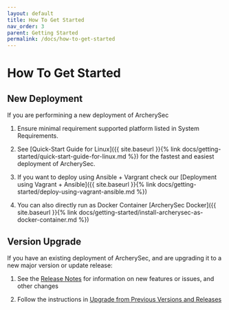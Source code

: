 ```yaml
---
layout: default
title: How To Get Started
nav_order: 3
parent: Getting Started
permalink: /docs/how-to-get-started
---
```



# How To Get Started

## New Deployment

If you are performining a new deployment of ArcherySec 

1. Ensure minimal requirement supported platform listed in System Requirements.

2. See [Quick-Start Guide for Linux]({{ site.baseurl }}{% link docs/getting-started/quick-start-guide-for-linux.md %}) for the fastest and easiest deployment of ArcherySec.

3. If you want to deploy using Ansible + Vargrant check our [Deployment using Vagrant + Ansible]({{ site.baseurl }}{% link docs/getting-started/deploy-using-vagrant-ansible.md %})

4. You can also directly run as Docker Container [ArcherySec Docker]({{ site.baseurl }}{% link docs/getting-started/install-archerysec-as-docker-container.md %})


## Version Upgrade 

If you have an existing deployment of ArcherySec, and are upgrading it to a new major version or update release:

1. See the [Release Notes](/) for information on new features or issues, and other changes

2. Follow the instructions in [Upgrade from Previous Versions and Releases](/)